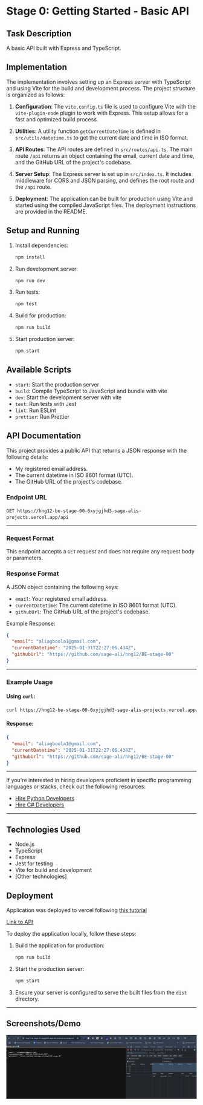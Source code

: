 # Stage 0: Getting Started - Basic API

## Task Description

A basic API built with Express and TypeScript.

## Implementation

The implementation involves setting up an Express server with TypeScript and using Vite for the build and development process. The project structure is organized as follows:

1. **Configuration**: The `vite.config.ts` file is used to configure Vite with the `vite-plugin-node` plugin to work with Express. This setup allows for a fast and optimized build process.

2. **Utilities**: A utility function `getCurrentDateTime` is defined in `src/utils/datetime.ts` to get the current date and time in ISO format.

3. **API Routes**: The API routes are defined in `src/routes/api.ts`. The main route `/api` returns an object containing the email, current date and time, and the GitHub URL of the project's codebase.

4. **Server Setup**: The Express server is set up in `src/index.ts`. It includes middleware for CORS and JSON parsing, and defines the root route and the `/api` route.

5. **Deployment**: The application can be built for production using Vite and started using the compiled JavaScript files. The deployment instructions are provided in the README.

## Setup and Running

1. Install dependencies:

   ```bash
   npm install
   ```

2. Run development server:

   ```bash
   npm run dev
   ```

3. Run tests:

   ```bash
   npm test
   ```

4. Build for production:

   ```bash
   npm run build
   ```

5. Start production server:

   ```bash
   npm start
   ```

## Available Scripts

- `start`: Start the production server
- `build`: Compile TypeScript to JavaScript and bundle with vite
- `dev`: Start the development server with vite
- `test`: Run tests with Jest
- `lint`: Run ESLint
- `prettier`: Run Prettier

## API Documentation

This project provides a public API that returns a JSON response with the following details:

- My registered email address.
- The current datetime in ISO 8601 format (UTC).
- The GitHub URL of the project's codebase.

### Endpoint URL

`GET https://hng12-be-stage-00-6xyjgjhd3-sage-alis-projects.vercel.app/api`

---

### Request Format

This endpoint accepts a `GET` request and does not require any request body or parameters.

### Response Format

A JSON object containing the following keys:

- `email`: Your registered email address.
- `currentDatetime`: The current datetime in ISO 8601 format (UTC).
- `githubUrl`: The GitHub URL of the project's codebase.

Example Response:

```json
{
  "email": "aliagboola1@gmail.com",
  "currentDatetime": "2025-01-31T22:27:06.434Z",
  "githubUrl": "https://github.com/sage-ali/hng12/BE-stage-00"
}
```

---

### Example Usage

#### Using `curl`:

```bash
curl https://hng12-be-stage-00-6xyjgjhd3-sage-alis-projects.vercel.app/api
```

#### Response:

```json
{
  "email": "aliagboola1@gmail.com",
  "currentDatetime": "2025-01-31T22:27:06.434Z",
  "githubUrl": "https://github.com/sage-ali/hng12/BE-stage-00"
}
```

---

If you're interested in hiring developers proficient in specific programming languages or stacks, check out the following resources:

- [Hire Python Developers](https://hng.tech/hire/python-developers)
- [Hire C# Developers](https://hng.tech/hire/csharp-developers)

---

## Technologies Used

- Node.js
- TypeScript
- Express
- Jest for testing
- Vite for build and development
- [Other technologies]

## Deployment

Application was deployed to vercel following [this tutorial](https://www.youtube.com/watch?v=CNJkX9rYI8U)

[Link to API](https://hng12-be-stage-00-6xyjgjhd3-sage-alis-projects.vercel.app/api)

To deploy the application locally, follow these steps:

1. Build the application for production:

   ```bash
   npm run build
   ```

2. Start the production server:

   ```bash
   npm start
   ```

3. Ensure your server is configured to serve the built files from the `dist` directory.

---

## Screenshots/Demo

![Image showing deployed api and speed](api.png)
